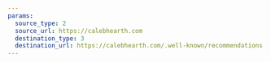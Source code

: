 ```yaml
---
params:
  source_type: 2
  source_url: https://calebhearth.com
  destination_type: 3
  destination_url: https://calebhearth.com/.well-known/recommendations.opml
---
```

